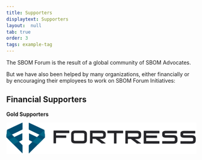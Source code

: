 ```yaml
---
title: Supporters
displaytext: Supporters
layout:  null
tab: true
order: 3
tags: example-tag
---
```


The SBOM Forum is the result of a global community of SBOM Advocates.

But we have also been helped by many organizations, either financially or by encouraging their employees to work on SBOM Forum Initiatives:

<link rel="stylesheet" href="assets/style.css">

## Financial Supporters

**Gold Supporters**

<div class="logo-cards">

   <div class="logo-card-container"><div class="logo-card"><div class="logo-card-body">
    <a href="https://www.fortressinfosec.com/"><img class="sbom-forum-supporter" src="assets/images/fortress.svg" alt="Fortress Information Security"></a>
  </div></div></div>

 </div>